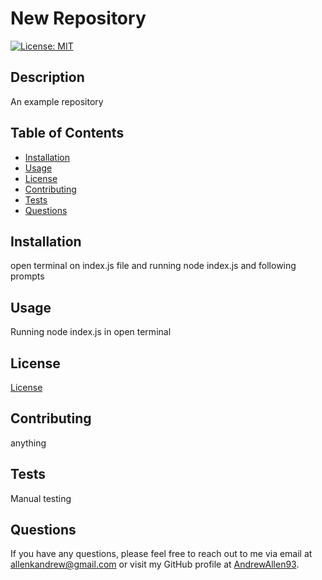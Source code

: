 
# New Repository

[![License: MIT](https://img.shields.io/badge/License-MIT-yellow.svg)](https://opensource.org/licenses/MIT)

## Description
An example repository

## Table of Contents
- [Installation](#installation)
- [Usage](#usage)
- [License](#license)
- [Contributing](#contributing)
- [Tests](#tests)
- [Questions](#questions)

## Installation
open terminal on index.js file and running node index.js and following prompts

## Usage
Running node index.js in open terminal

## License
[License](https://opensource.org/licenses/MIT)

## Contributing
anything

## Tests
Manual testing

## Questions
If you have any questions, please feel free to reach out to me via email at allenkandrew@gmail.com or visit my GitHub profile at [AndrewAllen93](https://github.com/AndrewAllen93).
